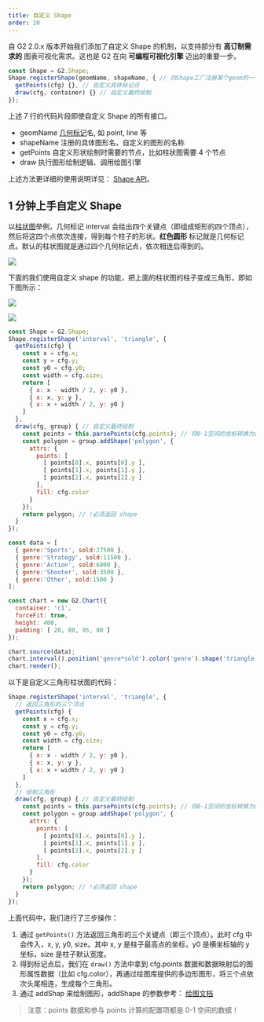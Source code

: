 ```yaml
---
title: 自定义 Shape
order: 20
---
```


自 G2 2.0.x 版本开始我们添加了自定义 Shape 的机制，以支持部分有 __高订制需求的__ 图表可视化需求。这也是 G2 在向 __可编程可视化引擎__ 迈出的重要一步。

```js
const Shape = G2.Shape;
Shape.registerShape(geomName, shapeName, { // 向Shape工厂注册某个geom的一个shape
  getPoints(cfg) {}, // 自定义具体标记点
  draw(cfg, container) {} // 自定义最终绘制
});
```

上述 7 行的代码片段即使自定义 Shape 的所有接口。

* geomName [几何标记](/zh/docs/manual/api/geometry)名, 如 point, line 等
* shapeName 注册的具体图形名，自定义的图形的名称
* getPoints 自定义形状绘制时需要的节点，比如柱状图需要 4 个节点
* draw 执行图形绘制逻辑、调用绘图引擎

上述方法更详细的使用说明详见： [Shape API](/zh/docs/manual/api/shape)。

## 1 分钟上手自定义 Shape

以[柱状图](/zh/examples/column/basic)举例，几何标记 interval 会给出四个关键点（即组成矩形的四个顶点），然后将这四个点依次连接，得到每个柱子的形状。__红色圆形__ 标记就是几何标记点。默认的柱状图就是通过四个几何标记点，依次相连后得到的。

![](https://gw.alipayobjects.com/mdn/rms_2274c3/afts/img/A*MHASTo6s90oAAAAAAAAAAABkARQnAQ)

下面的我们使用自定义 shape 的功能，把上面的柱状图的柱子变成三角形，即如下图所示：

![](https://gw.alipayobjects.com/mdn/rms_2274c3/afts/img/A*8MCIS7hehZsAAAAAAAAAAABkARQnAQ)

![](https://gw.alipayobjects.com/mdn/rms_2274c3/afts/img/A*GHN3SY_oYXgAAAAAAAAAAABkARQnAQ)

```javascript
const Shape = G2.Shape;
Shape.registerShape('interval', 'triangle', {
  getPoints(cfg) {
    const x = cfg.x;
    const y = cfg.y;
    const y0 = cfg.y0;
    const width = cfg.size;
    return [
      { x: x - width / 2, y: y0 },
      { x: x, y: y },
      { x: x + width / 2, y: y0 }
    ]
  },
  draw(cfg, group) { // 自定义最终绘制
    const points = this.parsePoints(cfg.points); // 将0-1空间的坐标转换为画布坐标
    const polygon = group.addShape('polygon', {
      attrs: {
        points: [
          [ points[0].x, points[0].y ],
          [ points[1].x, points[1].y ],
          [ points[2].x, points[2].y ]
        ],
        fill: cfg.color
      }
    });
    return polygon; // !必须返回 shape
  }
});

const data = [
  { genre:'Sports', sold:27500 },
  { genre:'Strategy', sold:11500 },
  { genre:'Action', sold:6000 },
  { genre:'Shooter', sold:3500 },
  { genre:'Other', sold:1500 }
];

const chart = new G2.Chart({
  container: 'c1',
  forceFit: true,
  height: 400,
  padding: [ 20, 80, 95, 80 ]
});

chart.source(data);
chart.interval().position('genre*sold').color('genre').shape('triangle');
chart.render();
```

以下是自定义三角形柱状图的代码：

```js
Shape.registerShape('interval', 'triangle', {
  // 返回三角形的三个顶点
  getPoints(cfg) {
    const x = cfg.x;
    const y = cfg.y;
    const y0 = cfg.y0;
    const width = cfg.size;
    return [
      { x: x - width / 2, y: y0 },
      { x: x, y: y },
      { x: x + width / 2, y: y0 }
    ]
  },
  // 绘制三角形
  draw(cfg, group) { // 自定义最终绘制
    const points = this.parsePoints(cfg.points); // 将0-1空间的坐标转换为画布坐标
    const polygon = group.addShape('polygon', {
      attrs: {
        points: [
          [ points[0].x, points[0].y ],
          [ points[1].x, points[1].y ],
          [ points[2].x, points[2].y ]
        ],
        fill: cfg.color
      }
    });
    return polygon; // !必须返回 shape
  }
});
```

上面代码中，我们进行了三步操作：

1. 通过 `getPoints()`  方法返回三角形的三个关键点（即三个顶点）。此时 cfg 中会传入，x, y, y0, size。其中 x, y 是柱子最高点的坐标，y0 是横坐标轴的 y 坐标，size 是柱子默认宽度。
2. 得到标记点后，我们在 `draw()` 方法中拿到 cfg.points 数据和数据映射后的图形属性数据（比如 cfg.color），再通过绘图库提供的多边形图形，将三个点依次头尾相连，生成每个三角形。
3. 通过 addShap 来绘制图形，addShape 的参数参考： [绘图文档](https://github.com/antvis/g)
> 注意：points 数据和参与 points 计算的配置项都是 0-1 空间的数据！

